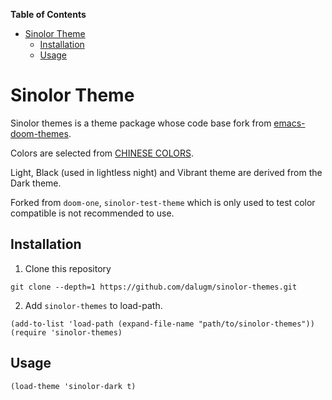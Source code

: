 <!-- markdown-toc start - Don't edit this section. Run M-x markdown-toc-refresh-toc -->
**Table of Contents**

- [Sinolor Theme](#sinolor-theme)
    - [Installation](#installation)
    - [Usage](#usage)

<!-- markdown-toc end -->

# Sinolor Theme

Sinolor themes is a theme package whose code base fork from [emacs-doom-themes](https://github.com/hlissner/emacs-doom-themes "emacs-doom-themes").

Colors are selected from [CHINESE COLORS](http://zhongguose.com/).

Light, Black (used in lightless night) and Vibrant theme are derived from the Dark theme.

Forked from `doom-one`, `sinolor-test-theme` which is only used to test color compatible is not recommended to use.

## Installation

1. Clone this repository

```
git clone --depth=1 https://github.com/dalugm/sinolor-themes.git
```

2. Add `sinolor-themes` to load-path.

```elisp
(add-to-list 'load-path (expand-file-name "path/to/sinolor-themes"))
(require 'sinolor-themes)
```

## Usage

``` elisp
(load-theme 'sinolor-dark t)
```
